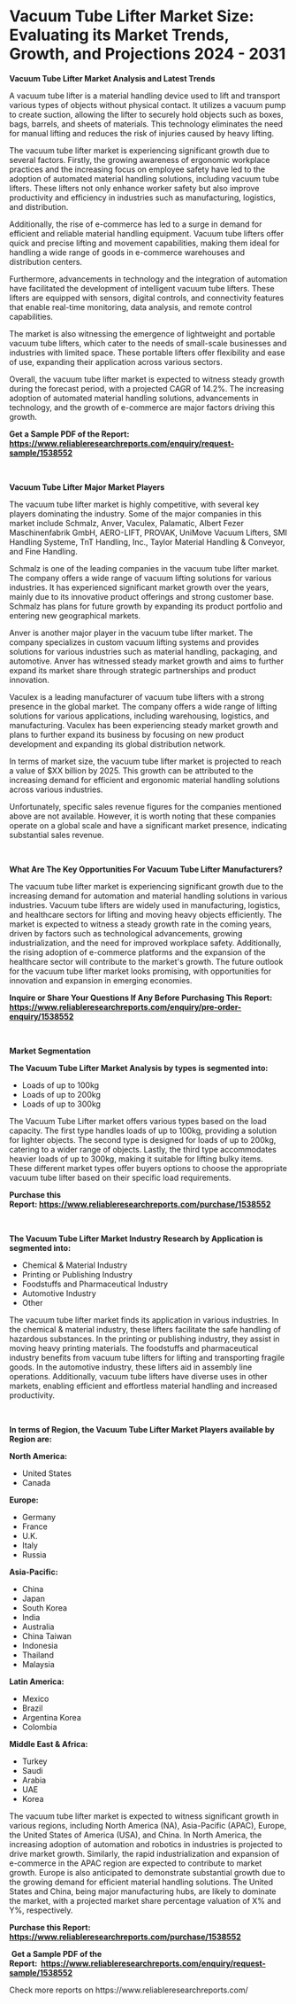 <p><h1>Vacuum Tube Lifter Market Size: Evaluating its Market Trends, Growth, and Projections 2024 - 2031</h1></p><p><strong>Vacuum Tube Lifter Market Analysis and Latest Trends</strong></p>
<p><p>A vacuum tube lifter is a material handling device used to lift and transport various types of objects without physical contact. It utilizes a vacuum pump to create suction, allowing the lifter to securely hold objects such as boxes, bags, barrels, and sheets of materials. This technology eliminates the need for manual lifting and reduces the risk of injuries caused by heavy lifting.</p><p>The vacuum tube lifter market is experiencing significant growth due to several factors. Firstly, the growing awareness of ergonomic workplace practices and the increasing focus on employee safety have led to the adoption of automated material handling solutions, including vacuum tube lifters. These lifters not only enhance worker safety but also improve productivity and efficiency in industries such as manufacturing, logistics, and distribution.</p><p>Additionally, the rise of e-commerce has led to a surge in demand for efficient and reliable material handling equipment. Vacuum tube lifters offer quick and precise lifting and movement capabilities, making them ideal for handling a wide range of goods in e-commerce warehouses and distribution centers.</p><p>Furthermore, advancements in technology and the integration of automation have facilitated the development of intelligent vacuum tube lifters. These lifters are equipped with sensors, digital controls, and connectivity features that enable real-time monitoring, data analysis, and remote control capabilities.</p><p>The market is also witnessing the emergence of lightweight and portable vacuum tube lifters, which cater to the needs of small-scale businesses and industries with limited space. These portable lifters offer flexibility and ease of use, expanding their application across various sectors.</p><p>Overall, the vacuum tube lifter market is expected to witness steady growth during the forecast period, with a projected CAGR of 14.2%. The increasing adoption of automated material handling solutions, advancements in technology, and the growth of e-commerce are major factors driving this growth.</p></p>
<p><strong>Get a Sample PDF of the Report:&nbsp; <a href="https://www.reliableresearchreports.com/enquiry/request-sample/1538552">https://www.reliableresearchreports.com/enquiry/request-sample/1538552</a></strong></p>
<p>&nbsp;</p>
<p><strong>Vacuum Tube Lifter Major Market Players</strong></p>
<p><p>The vacuum tube lifter market is highly competitive, with several key players dominating the industry. Some of the major companies in this market include Schmalz, Anver, Vaculex, Palamatic, Albert Fezer Maschinenfabrik GmbH, AERO-LIFT, PROVAK, UniMove Vacuum Lifters, SMI Handling Systeme, TnT Handling, Inc., Taylor Material Handling & Conveyor, and Fine Handling.</p><p>Schmalz is one of the leading companies in the vacuum tube lifter market. The company offers a wide range of vacuum lifting solutions for various industries. It has experienced significant market growth over the years, mainly due to its innovative product offerings and strong customer base. Schmalz has plans for future growth by expanding its product portfolio and entering new geographical markets.</p><p>Anver is another major player in the vacuum tube lifter market. The company specializes in custom vacuum lifting systems and provides solutions for various industries such as material handling, packaging, and automotive. Anver has witnessed steady market growth and aims to further expand its market share through strategic partnerships and product innovation.</p><p>Vaculex is a leading manufacturer of vacuum tube lifters with a strong presence in the global market. The company offers a wide range of lifting solutions for various applications, including warehousing, logistics, and manufacturing. Vaculex has been experiencing steady market growth and plans to further expand its business by focusing on new product development and expanding its global distribution network.</p><p>In terms of market size, the vacuum tube lifter market is projected to reach a value of $XX billion by 2025. This growth can be attributed to the increasing demand for efficient and ergonomic material handling solutions across various industries.</p><p>Unfortunately, specific sales revenue figures for the companies mentioned above are not available. However, it is worth noting that these companies operate on a global scale and have a significant market presence, indicating substantial sales revenue.</p></p>
<p>&nbsp;</p>
<p><strong>What Are The Key Opportunities For Vacuum Tube Lifter Manufacturers?</strong></p>
<p><p>The vacuum tube lifter market is experiencing significant growth due to the increasing demand for automation and material handling solutions in various industries. Vacuum tube lifters are widely used in manufacturing, logistics, and healthcare sectors for lifting and moving heavy objects efficiently. The market is expected to witness a steady growth rate in the coming years, driven by factors such as technological advancements, growing industrialization, and the need for improved workplace safety. Additionally, the rising adoption of e-commerce platforms and the expansion of the healthcare sector will contribute to the market's growth. The future outlook for the vacuum tube lifter market looks promising, with opportunities for innovation and expansion in emerging economies.</p></p>
<p><strong>Inquire or Share Your Questions If Any Before Purchasing This Report: <a href="https://www.reliableresearchreports.com/enquiry/pre-order-enquiry/1538552">https://www.reliableresearchreports.com/enquiry/pre-order-enquiry/1538552</a></strong></p>
<p>&nbsp;</p>
<p><strong>Market Segmentation</strong></p>
<p><strong>The Vacuum Tube Lifter Market Analysis by types is segmented into:</strong></p>
<p><ul><li>Loads of up to 100kg</li><li>Loads of up to 200kg</li><li>Loads of up to 300kg</li></ul></p>
<p><p>The Vacuum Tube Lifter market offers various types based on the load capacity. The first type handles loads of up to 100kg, providing a solution for lighter objects. The second type is designed for loads of up to 200kg, catering to a wider range of objects. Lastly, the third type accommodates heavier loads of up to 300kg, making it suitable for lifting bulky items. These different market types offer buyers options to choose the appropriate vacuum tube lifter based on their specific load requirements.</p></p>
<p><strong>Purchase this Report:&nbsp;<a href="https://www.reliableresearchreports.com/purchase/1538552">https://www.reliableresearchreports.com/purchase/1538552</a></strong></p>
<p>&nbsp;</p>
<p><strong>The Vacuum Tube Lifter Market Industry Research by Application is segmented into:</strong></p>
<p><ul><li>Chemical & Material Industry</li><li>Printing or Publishing Industry</li><li>Foodstuffs and Pharmaceutical Industry</li><li>Automotive Industry</li><li>Other</li></ul></p>
<p><p>The vacuum tube lifter market finds its application in various industries. In the chemical & material industry, these lifters facilitate the safe handling of hazardous substances. In the printing or publishing industry, they assist in moving heavy printing materials. The foodstuffs and pharmaceutical industry benefits from vacuum tube lifters for lifting and transporting fragile goods. In the automotive industry, these lifters aid in assembly line operations. Additionally, vacuum tube lifters have diverse uses in other markets, enabling efficient and effortless material handling and increased productivity.</p></p>
<p>&nbsp;</p>
<p><strong>In terms of Region, the Vacuum Tube Lifter Market Players available by Region are:</strong></p>
<p>
    <p> <strong> North America: </strong>
        <ul>
            <li>United States</li>
            <li>Canada</li>
        </ul>
        </p> 
    <p> <strong> Europe: </strong>
        <ul>
            <li>Germany</li>
            <li>France</li>
            <li>U.K.</li>
            <li>Italy</li>
            <li>Russia</li>
        </ul>
        </p> 
    <p> <strong> Asia-Pacific: </strong>
        <ul>
            <li>China</li>
            <li>Japan</li>
            <li>South Korea</li>
            <li>India</li>
            <li>Australia</li>
            <li>China Taiwan</li>
            <li>Indonesia</li>
            <li>Thailand</li>
            <li>Malaysia</li>
        </ul>
        </p> 
    <p> <strong> Latin America: </strong>
        <ul>
            <li>Mexico</li>
            <li>Brazil</li>
            <li>Argentina Korea</li>
            <li>Colombia</li>
        </ul>
        </p> 
    <p> <strong> Middle East & Africa: </strong>
        <ul>
            <li>Turkey</li>
            <li>Saudi</li>
            <li>Arabia</li>
            <li>UAE</li>
            <li>Korea</li>
        </ul>
    </p>
    </p>
<p><p>The vacuum tube lifter market is expected to witness significant growth in various regions, including North America (NA), Asia-Pacific (APAC), Europe, the United States of America (USA), and China. In North America, the increasing adoption of automation and robotics in industries is projected to drive market growth. Similarly, the rapid industrialization and expansion of e-commerce in the APAC region are expected to contribute to market growth. Europe is also anticipated to demonstrate substantial growth due to the growing demand for efficient material handling solutions. The United States and China, being major manufacturing hubs, are likely to dominate the market, with a projected market share percentage valuation of X% and Y%, respectively.</p></p>
<p><strong>Purchase this Report: <a href="https://www.reliableresearchreports.com/purchase/1538552">https://www.reliableresearchreports.com/purchase/1538552</a></strong></p>
<p>&nbsp;<strong>Get a Sample PDF of the Report:&nbsp;&nbsp;<a href="https://www.reliableresearchreports.com/enquiry/request-sample/1538552">https://www.reliableresearchreports.com/enquiry/request-sample/1538552</a></strong></p>
<p><strong></strong></p>
<p>Check more reports on https://www.reliableresearchreports.com/</p>